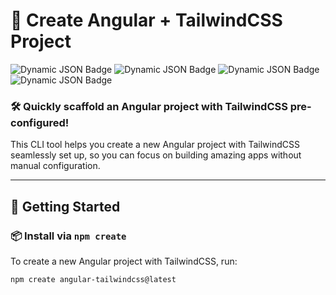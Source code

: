 # 🚀 Create Angular + TailwindCSS Project
![Dynamic JSON Badge](https://img.shields.io/badge/dynamic/json?url=https%3A%2F%2Fregistry.npmjs.org%2Fcreate-angular-tailwindcss&query=%24.dist-tags.latest&prefix=v&label=npm)
![Dynamic JSON Badge](https://img.shields.io/badge/dynamic/json?url=https%3A%2F%2Fregistry.npmjs.org%2Fcreate-angular-tailwindcss&query=%24.license&label=license&color=green)
![Dynamic JSON Badge](https://img.shields.io/badge/dynamic/json?url=https%3A%2F%2Fapi.github.com%2Frepos%2FDuhsten%2Fcreate-tailwindcss-angular&query=%24.language&label=language&color=yellow)
![Dynamic JSON Badge](https://img.shields.io/badge/dynamic/json?url=https%3A%2F%2Fapi.github.com%2Frepos%2FDuhsten%2Fcreate-tailwindcss-angular&query=%24.pushed_at&label=last%20update&color=red)

### 🛠️ **Quickly scaffold an Angular project with TailwindCSS pre-configured!**

This CLI tool helps you create a new Angular project with TailwindCSS seamlessly set up, so you can focus on building amazing apps without manual configuration.

---

## 🚀 **Getting Started**

### 📦 **Install via `npm create`**

To create a new Angular project with TailwindCSS, run:

```bash
npm create angular-tailwindcss@latest
